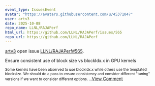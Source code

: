 ```yaml
---
event_type: IssuesEvent
avatar: "https://avatars.githubusercontent.com/u/4537104?"
user: artv3
date: 2025-10-08
repo_name: LLNL/RAJAPerf
html_url: https://github.com/LLNL/RAJAPerf/issues/565
repo_url: https://github.com/LLNL/RAJAPerf
---
```


<a href='https://github.com/artv3' target='_blank'>artv3</a> open issue <a href='https://github.com/LLNL/RAJAPerf/issues/565' target='_blank'>LLNL/RAJAPerf#565</a>.

<p>Ensure consistent use of block size vs blockIdx.x in GPU kernels</p><small>Some kernels have been observed to use blockIdx.x while others use the templated blocksize. We should do a pass to ensure consistency and consider different "tuning" versions if we want to consider different options. ...</small><a href='https://github.com/LLNL/RAJAPerf/issues/565' target='_blank'>View Comment</a>